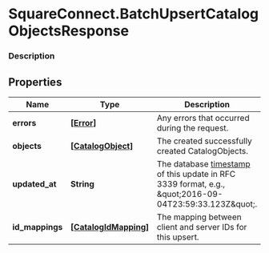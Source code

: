 # SquareConnect.BatchUpsertCatalogObjectsResponse

### Description



## Properties
Name | Type | Description | Notes
------------ | ------------- | ------------- | -------------
**errors** | [**[Error]**](Error.md) | Any errors that occurred during the request. | [optional] 
**objects** | [**[CatalogObject]**](CatalogObject.md) | The created successfully created CatalogObjects. | [optional] 
**updated_at** | **String** | The database [timestamp](https://developer.squareup.com/docs/build-basics/working-with-dates) of this update in RFC 3339 format, e.g., \&quot;2016-09-04T23:59:33.123Z\&quot;. | [optional] 
**id_mappings** | [**[CatalogIdMapping]**](CatalogIdMapping.md) | The mapping between client and server IDs for this upsert. | [optional] 


